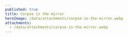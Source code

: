 ```yaml
---
published: true
title: Corpse in the mirror
heroImage: /data/attachments/corpse-in-the-mirror.webp
attachments:
  - /data/attachments/corpse-in-the-mirror.webp
---
```

